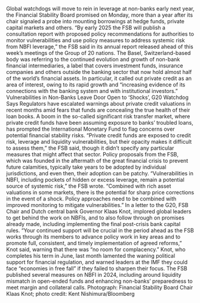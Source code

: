 Global watchdogs will move to rein in leverage at non-banks early next year, the Financial Stability Board promised on Monday, more than a year after its chair signaled a probe into mounting borrowings at hedge funds, private capital markets and others.
“By early 2025 the FSB will publish a consultation report with proposed policy recommendations for authorities to monitor vulnerabilities and use policy measures to address systemic risk from NBFI leverage,” the FSB said in its annual report released ahead of this week’s meetings of the Group of 20 nations.
The Basel, Switzerland-based body was referring to the continued evolution and growth of non-bank financial intermediaries, a label that covers investment funds, insurance companies and others outside the banking sector that now hold almost half of the world’s financial assets. In particular, it called out private credit as an area of interest, owing to its rapid growth and “increasing evidence of its connections with the banking system and with institutional investors.”
Vulnerabilities in Non-Banks Leave Door Open to ‘Shocks’, G20 Watchdog Says
Regulators have escalated warnings about private credit valuations in recent months amid fears that funds are concealing the true health of their loan books. A boom in the so-called significant risk transfer market, where private credit funds have been assuming exposure to banks’ troubled loans, has prompted the International Monetary Fund to flag concerns over potential financial stability risks.
“Private credit funds are exposed to credit risk, leverage and liquidity vulnerabilities, but their opacity makes it difficult to assess them,” the FSB said, though it didn’t specify any particular measures that might affect that sector.
Policy proposals from the FSB, which was founded in the aftermath of the great financial crisis to prevent future calamities, typically take years to be adopted by individual jurisdictions, and even then, their adoption can be patchy.
“Vulnerabilities in NBFI, including pockets of hidden or excess leverage, remain a potential source of systemic risk,” the FSB wrote. “Combined with rich asset valuations in some markets, there is the potential for sharp price corrections in the event of a shock. Policy approaches need to be combined with improved monitoring to mitigate vulnerabilities.”
In a letter to the G20, FSB Chair and Dutch central bank Governor Klaas Knot, implored global leaders to get behind the work on NBFIs, and to also follow through on promises already made, including implementing the final post-crisis bank capital rules.
“Your continued support will be crucial in the period ahead as the FSB works through its members to advance policy work in key areas and to promote full, consistent, and timely implementation of agreed reforms,” Knot said, warning that there was “no room for complacency.”
Knot, who completes his term in June, last month lamented the waning political support for financial regulation, and warned leaders at the IMF they could face “economies in free fall” if they failed to sharpen their focus.
The FSB published several measures on NBFI in 2024, including around liquidity mismatch in open-ended funds and enhancing non-banks’ preparedness to meet margin and collateral calls.
Photograph: Financial Stability Board Chair Klaas Knot; photo credit: Kent Nishimura/Bloomberg